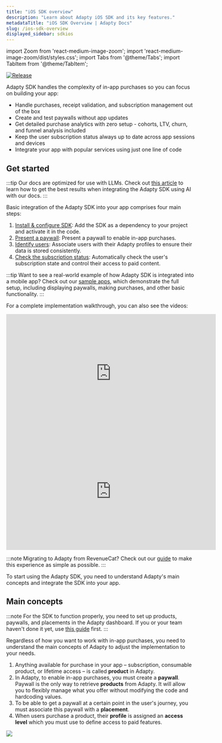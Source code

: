 ```yaml
---
title: "iOS SDK overview"
description: "Learn about Adapty iOS SDK and its key features."
metadataTitle: "iOS SDK Overview | Adapty Docs"
slug: /ios-sdk-overview
displayed_sidebar: sdkios
---
```


import Zoom from 'react-medium-image-zoom';
import 'react-medium-image-zoom/dist/styles.css';
import Tabs from '@theme/Tabs';
import TabItem from '@theme/TabItem';

[![Release](https://img.shields.io/github/v/release/adaptyteam/AdaptySDK-iOS.svg?style=flat&logo=apple)](https://github.com/adaptyteam/AdaptySDK-iOS/releases)

Adapty SDK handles the complexity of in-app purchases so you can focus on building your app:

- Handle purchases, receipt validation, and subscription management out of the box
- Create and test paywalls without app updates
- Get detailed purchase analytics with zero setup - cohorts, LTV, churn, and funnel analysis included
- Keep the user subscription status always up to date across app sessions and devices
- Integrate your app with popular services using just one line of code

## Get started

:::tip
Our docs are optimized for use with LLMs. Check out [this article](adapty-cursor.md) to learn how to get the best results when integrating the Adapty SDK using AI with our docs.
:::

Basic integration of the Adapty SDK into your app comprises four main steps:

1. [Install & configure SDK](sdk-installation-ios.md): Add the SDK as a dependency to your project and activate it in the code.
2. [Present a paywall](ios-quickstart-paywalls.md): Present a paywall to enable in-app purchases.
3. [Identify users](ios-quickstart-identify.md): Associate users with their Adapty profiles to ensure their data is stored consistently.
4. [Check the subscription status](ios-check-subscription-status.md): Automatically check the user's subscription state and control their access to paid content.

:::tip
Want to see a real-world example of how Adapty SDK is integrated into a mobile app? Check out our [sample apps](https://github.com/adaptyteam/AdaptySDK-iOS/tree/master/Examples), which demonstrate the full setup, including displaying paywalls, making purchases, and other basic functionality.
:::

For a complete implementation walkthrough, you can also see the videos:

<Tabs groupId="current-os" queryString>
<TabItem value="swiftui" label="iOS (SwiftUI)" default> 

<div style={{ textAlign: 'center' }}>
<iframe width="560" height="315" src="https://www.youtube.com/embed/cSChHc8k2zA?si=KhNFhqXccIzYwTcm" title="YouTube video player" frameborder="0" allow="accelerometer; autoplay; clipboard-write; encrypted-media; gyroscope; picture-in-picture; web-share" referrerpolicy="strict-origin-when-cross-origin" allowfullscreen></iframe>
</div>
</TabItem>
<TabItem value="uikit" label="iOS (UIKit)" default> 

<div style={{ textAlign: 'center' }}>
<iframe width="560" height="315" src="https://www.youtube.com/embed/WEUnlaAjSI0?si=sjXKVVb56tEHDKzJ" title="YouTube video player" frameborder="0" allow="accelerometer; autoplay; clipboard-write; encrypted-media; gyroscope; picture-in-picture; web-share" referrerpolicy="strict-origin-when-cross-origin" allowfullscreen></iframe>
</div>
</TabItem>
</Tabs>

:::note
Migrating to Adapty from RevenueCat? Check out our [guide](migration-from-revenuecat.md) to make this experience as simple as possible.
:::

To start using the Adapty SDK, you need to understand Adapty's main concepts and integrate the SDK into your app.

## Main concepts

:::note
For the SDK to function properly, you need to set up products, paywalls, and placements in the Adapty dashboard. If you or your team haven't done it yet, use [this guide](quickstart.md) first.
:::

Regardless of how you want to work with in-app purchases, you need to understand the main concepts of Adapty to adjust the implementation to your needs.

1. Anything available for purchase in your app – subscription, consumable product, or lifetime access – is called **product** in Adapty.
2. In Adapty, to enable in-app purchases, you must create a **paywall**. Paywall is the only way to retrieve **products** from Adapty.
   It will allow you to flexibly manage what you offer without modifying the code and hardcoding values.
3. To be able to get a paywall at a certain point in the user's journey, you must associate this paywall with a **placement**.
4. When users purchase a product, their **profile** is assigned an **access level** which you must use to define access to paid features.

<Zoom>
  <img src={require('./img/sdk-overview.webp').default}
  style={{
    border: '1px solid #727272', /* border width and color */
    width: '700px', /* image width */
    display: 'block', /* for alignment */
    margin: '0 auto' /* center alignment */
  }}
/>
</Zoom>

